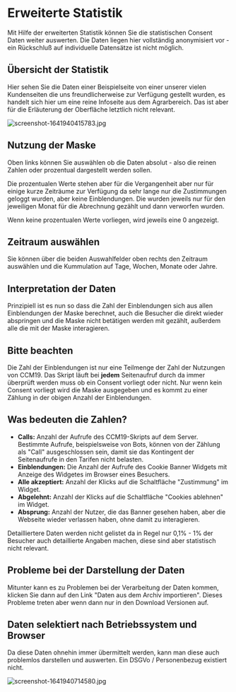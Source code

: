 # Erweiterte Statistik

Mit Hilfe der erweiterten Statistik können Sie die statistischen Consent Daten weiter auswerten. Die Daten liegen hier vollständig anonymisiert vor - ein Rückschluß auf individuelle Datensätze ist nicht möglich.

## Übersicht der Statistik

Hier sehen Sie die Daten einer Beispielseite von einer unserer vielen Kundenseiten die uns freundlicherweise zur Verfügung gestellt wurden, es handelt sich hier um eine reine Infoseite aus dem Agrarbereich. Das ist aber für die Erläuterung der Oberfläche letztlich nicht relevant.

![screenshot-1641940415783.jpg](../../assets/screenshot-1641940415783.jpg)

## Nutzung der Maske

Oben links können Sie auswählen ob die Daten absolut - also die reinen Zahlen oder prozentual dargestellt werden sollen.

Die prozentualen Werte stehen aber für die Vergangenheit aber nur für einige kurze Zeiträume zur Verfügung da sehr lange nur die Zustimmungen geloggt wurden, aber keine Einblendungen. Die wurden jeweils nur für den jeweiligen Monat für die Abrechnung gezählt und dann verworfen wurden.

Wenn keine prozentualen Werte vorliegen, wird jeweils eine 0 angezeigt.

## Zeitraum auswählen

Sie können über die beiden Auswahlfelder oben rechts den Zeitraum auswählen und die Kummulation auf Tage, Wochen, Monate oder Jahre.

## Interpretation der Daten

Prinzipiell ist es nun so dass die Zahl der Einblendungen sich aus allen Einblendungen der Maske berechnet, auch die Besucher die direkt wieder abspringen und die Maske nicht betätigen werden mit gezählt, außerdem alle die mit der Maske interagieren.

## Bitte beachten

Die Zahl der Einblendungen ist nur eine Teilmenge der Zahl der Nutzungen von CCM19. Das Skript läuft bei **jedem** Seitenaufruf durch da immer überprüft werden muss ob ein Consent vorliegt oder nicht. Nur wenn kein Consent vorliegt wird die Maske ausgegeben und es kommt zu einer Zählung in der obigen Anzahl der Einblendungen.

## Was bedeuten die Zahlen?

- **Calls:** Anzahl der Aufrufe des CCM19-Skripts auf dem Server. Bestimmte Aufrufe, beispielsweise von Bots, können von der Zählung als "Call" ausgeschlossen sein, damit sie das Kontingent der Seitenaufrufe in den Tarifen nicht belasten.
- **Einblendungen:** Die Anzahl der Aufrufe des Cookie Banner Widgets mit Anzeige des Widgetes im Browser eines Besuchers.
- **Alle akzeptiert:** Anzahl der Klicks auf die Schaltfläche "Zustimmung" im Widget.
- **Abgelehnt:** Anzahl der Klicks auf die Schaltfläche "Cookies ablehnen" im Widget.
- **Absprung:** Anzahl der Nutzer, die das Banner gesehen haben, aber die Webseite wieder verlassen haben, ohne damit zu interagieren.

Detailliertere Daten werden nicht gelistet da in Regel nur 0,1% - 1% der Besucher auch detaillierte Angaben machen, diese sind aber statistisch nicht relevant.

## Probleme bei der Darstellung der Daten

Mitunter kann es zu Problemen bei der Verarbeitung der Daten kommen, klicken Sie dann auf den Link "Daten aus dem Archiv importieren". Dieses Probleme treten aber wenn dann nur in den Download Versionen auf.

## Daten selektiert nach Betriebssystem und Browser

Da diese Daten ohnehin immer übermittelt werden, kann man diese auch problemlos darstellen und auswerten. Ein DSGVo / Personenbezug existiert nicht.

![screenshot-1641940714580.jpg](../../assets/screenshot-1641940714580.jpg)
